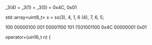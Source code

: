 

_3(4) + _3(1) + _3(5) = 0x4C, 0x01

std::array<uint8_t> x = ss(3), 4, 1, 6 (4), 7, 6, 5;


100          00000100
001          00001100
101       (1)01001100 0x4C
             00000001 0x01




operator+(uin16_t n) {
    
